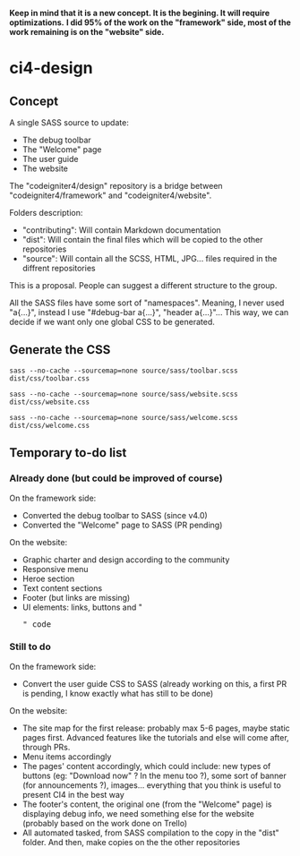 **Keep in mind that it is a new concept. It is the begining. It will require optimizations.**
**I did 95% of the work on the "framework" side, most of the work remaining is on the "website" side.**

# ci4-design


## Concept

A single SASS source to update:

- The debug toolbar
- The "Welcome" page
- The user guide
- The website

The "codeigniter4/design" repository is a bridge between "codeigniter4/framework" and "codeigniter4/website".

Folders description:
- "contributing": Will contain Markdown documentation
- "dist": Will contain the final files which will be copied to the other repositories
- "source": Will contain all the SCSS, HTML, JPG... files required in the diffrent repositories

This is a proposal. People can suggest a different structure to the group.

All the SASS files have some sort of "namespaces". Meaning, I never used "a{...}", instead I use "#debug-bar a{...}", "header a{...}"... This way, we can decide if we want only one global CSS to be generated.


## Generate the CSS

``sass --no-cache --sourcemap=none source/sass/toolbar.scss dist/css/toolbar.css``

``sass --no-cache --sourcemap=none source/sass/website.scss dist/css/website.css``

``sass --no-cache --sourcemap=none source/sass/welcome.scss dist/css/welcome.css``


## Temporary to-do list

### Already done (but could be improved of course)

On the framework side:
- Converted the debug toolbar to SASS (since v4.0)
- Converted the "Welcome" page to SASS (PR pending)

On the website:
- Graphic charter and design according to the community
- Responsive menu
- Heroe section
- Text content sections
- Footer (but links are missing)
- UI elements: links, buttons and "<pre>" code

### Still to do

On the framework side:
- Convert the user guide CSS to SASS (already working on this, a first PR is pending, I know exactly what has still to be done)

On the website:
- The site map for the first release: probably max 5-6 pages, maybe static pages first. Advanced features like the tutorials and else will come after, through PRs.
- Menu items accordingly
- The pages' content accordingly, which could include: new types of buttons (eg: "Download now" ? In the menu too ?), some sort of banner (for announcements ?), images... everything that you think is useful to present CI4 in the best way
- The footer's content, the original one (from the "Welcome" page) is displaying debug info, we need something else for the website (probably based on the work done on Trello)
- All automated tasked, from SASS compilation to the copy in the "dist" folder. And then, make copies on the the other repositories
